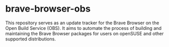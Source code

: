 # brave-browser-obs
This repository serves as an update tracker for the Brave Browser on the Open Build Service (OBS). It aims to automate the process of building and maintaining the Brave Browser packages for users on openSUSE and other supported distributions.
